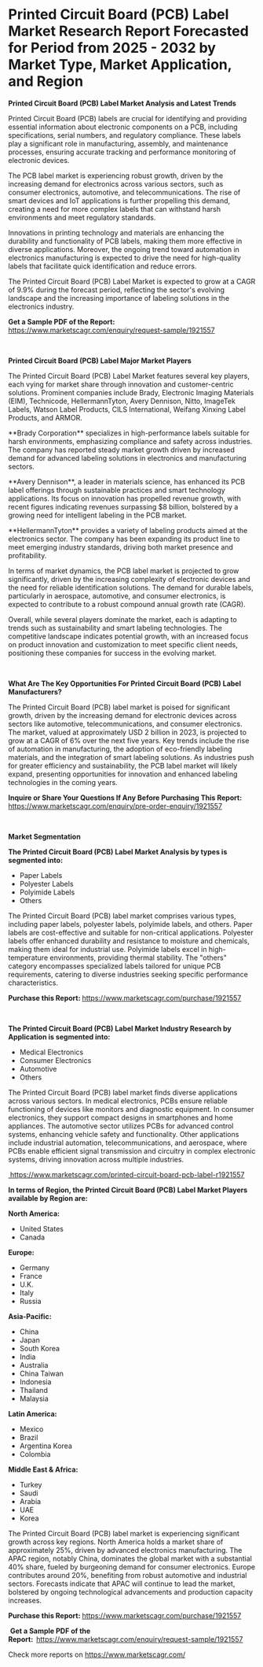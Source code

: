 <p><h1>Printed Circuit Board (PCB) Label Market Research Report Forecasted for Period from 2025 -  2032 by Market Type, Market Application, and Region</h1></p><p><strong>Printed Circuit Board (PCB) Label Market Analysis and Latest Trends</strong></p>
<p><p>Printed Circuit Board (PCB) labels are crucial for identifying and providing essential information about electronic components on a PCB, including specifications, serial numbers, and regulatory compliance. These labels play a significant role in manufacturing, assembly, and maintenance processes, ensuring accurate tracking and performance monitoring of electronic devices.</p><p>The PCB label market is experiencing robust growth, driven by the increasing demand for electronics across various sectors, such as consumer electronics, automotive, and telecommunications. The rise of smart devices and IoT applications is further propelling this demand, creating a need for more complex labels that can withstand harsh environments and meet regulatory standards.</p><p>Innovations in printing technology and materials are enhancing the durability and functionality of PCB labels, making them more effective in diverse applications. Moreover, the ongoing trend toward automation in electronics manufacturing is expected to drive the need for high-quality labels that facilitate quick identification and reduce errors.</p><p>The Printed Circuit Board (PCB) Label Market is expected to grow at a CAGR of 9.9% during the forecast period, reflecting the sector's evolving landscape and the increasing importance of labeling solutions in the electronics industry.</p></p>
<p><strong>Get a Sample PDF of the Report:&nbsp;</strong> <a href="https://www.marketscagr.com/enquiry/request-sample/1921557?utm_campaign=3263&utm_medium=2&utm_source=Github&utm_content=ia&utm_term=03042025&utm_id=printed-circuit-board-pcb-label">https://www.marketscagr.com/enquiry/request-sample/1921557</a></p>
<p>&nbsp;</p>
<p><strong>Printed Circuit Board (PCB) Label Major Market Players</strong></p>
<p><p>The Printed Circuit Board (PCB) Label Market features several key players, each vying for market share through innovation and customer-centric solutions. Prominent companies include Brady, Electronic Imaging Materials (EIM), Technicode, HellermannTyton, Avery Dennison, Nitto, ImageTek Labels, Watson Label Products, CILS International, Weifang Xinxing Label Products, and ARMOR.</p><p>**Brady Corporation** specializes in high-performance labels suitable for harsh environments, emphasizing compliance and safety across industries. The company has reported steady market growth driven by increased demand for advanced labeling solutions in electronics and manufacturing sectors.</p><p>**Avery Dennison**, a leader in materials science, has enhanced its PCB label offerings through sustainable practices and smart technology applications. Its focus on innovation has propelled revenue growth, with recent figures indicating revenues surpassing $8 billion, bolstered by a growing need for intelligent labeling in the PCB market.</p><p>**HellermannTyton** provides a variety of labeling products aimed at the electronics sector. The company has been expanding its product line to meet emerging industry standards, driving both market presence and profitability.</p><p>In terms of market dynamics, the PCB label market is projected to grow significantly, driven by the increasing complexity of electronic devices and the need for reliable identification solutions. The demand for durable labels, particularly in aerospace, automotive, and consumer electronics, is expected to contribute to a robust compound annual growth rate (CAGR).</p><p>Overall, while several players dominate the market, each is adapting to trends such as sustainability and smart labeling technologies. The competitive landscape indicates potential growth, with an increased focus on product innovation and customization to meet specific client needs, positioning these companies for success in the evolving market.</p></p>
<p>&nbsp;</p>
<p><strong>What Are The Key Opportunities For Printed Circuit Board (PCB) Label Manufacturers?</strong></p>
<p><p>The Printed Circuit Board (PCB) label market is poised for significant growth, driven by the increasing demand for electronic devices across sectors like automotive, telecommunications, and consumer electronics. The market, valued at approximately USD 2 billion in 2023, is projected to grow at a CAGR of 6% over the next five years. Key trends include the rise of automation in manufacturing, the adoption of eco-friendly labeling materials, and the integration of smart labeling solutions. As industries push for greater efficiency and sustainability, the PCB label market will likely expand, presenting opportunities for innovation and enhanced labeling technologies in the coming years.</p></p>
<p><strong>Inquire or Share Your Questions If Any Before Purchasing This Report:</strong> <a href="https://www.marketscagr.com/enquiry/pre-order-enquiry/1921557?utm_campaign=3263&utm_medium=2&utm_source=Github&utm_content=ia&utm_term=03042025&utm_id=printed-circuit-board-pcb-label">https://www.marketscagr.com/enquiry/pre-order-enquiry/1921557</a></p>
<p>&nbsp;</p>
<p><strong>Market Segmentation</strong></p>
<p><strong>The Printed Circuit Board (PCB) Label Market Analysis by types is segmented into:</strong></p>
<p><ul><li>Paper Labels</li><li>Polyester Labels</li><li>Polyimide Labels</li><li>Others</li></ul></p>
<p><p>The Printed Circuit Board (PCB) label market comprises various types, including paper labels, polyester labels, polyimide labels, and others. Paper labels are cost-effective and suitable for non-critical applications. Polyester labels offer enhanced durability and resistance to moisture and chemicals, making them ideal for industrial use. Polyimide labels excel in high-temperature environments, providing thermal stability. The "others" category encompasses specialized labels tailored for unique PCB requirements, catering to diverse industries seeking specific performance characteristics.</p></p>
<p><strong>Purchase this Report:&nbsp;</strong><a href="https://www.marketscagr.com/purchase/1921557?utm_campaign=3263&utm_medium=2&utm_source=Github&utm_content=ia&utm_term=03042025&utm_id=printed-circuit-board-pcb-label">https://www.marketscagr.com/purchase/1921557</a></p>
<p>&nbsp;</p>
<p><strong>The Printed Circuit Board (PCB) Label Market Industry Research by Application is segmented into:</strong></p>
<p><ul><li>Medical Electronics</li><li>Consumer Electronics</li><li>Automotive</li><li>Others</li></ul></p>
<p><p>The Printed Circuit Board (PCB) label market finds diverse applications across various sectors. In medical electronics, PCBs ensure reliable functioning of devices like monitors and diagnostic equipment. In consumer electronics, they support compact designs in smartphones and home appliances. The automotive sector utilizes PCBs for advanced control systems, enhancing vehicle safety and functionality. Other applications include industrial automation, telecommunications, and aerospace, where PCBs enable efficient signal transmission and circuitry in complex electronic systems, driving innovation across multiple industries.</p></p>
<p><a href="https://www.marketscagr.com/printed-circuit-board-pcb-label-r1921557?utm_campaign=3263&utm_medium=2&utm_source=Github&utm_content=ia&utm_term=03042025&utm_id=printed-circuit-board-pcb-label">&nbsp;https://www.marketscagr.com/printed-circuit-board-pcb-label-r1921557</a></p>
<p><strong>In terms of Region, the Printed Circuit Board (PCB) Label Market Players available by Region are:</strong></p>
<p>
    <p> <strong> North America: </strong>
        <ul>
            <li>United States</li>
            <li>Canada</li>
        </ul>
        </p> 
    <p> <strong> Europe: </strong>
        <ul>
            <li>Germany</li>
            <li>France</li>
            <li>U.K.</li>
            <li>Italy</li>
            <li>Russia</li>
        </ul>
        </p> 
    <p> <strong> Asia-Pacific: </strong>
        <ul>
            <li>China</li>
            <li>Japan</li>
            <li>South Korea</li>
            <li>India</li>
            <li>Australia</li>
            <li>China Taiwan</li>
            <li>Indonesia</li>
            <li>Thailand</li>
            <li>Malaysia</li>
        </ul>
        </p> 
    <p> <strong> Latin America: </strong>
        <ul>
            <li>Mexico</li>
            <li>Brazil</li>
            <li>Argentina Korea</li>
            <li>Colombia</li>
        </ul>
        </p> 
    <p> <strong> Middle East & Africa: </strong>
        <ul>
            <li>Turkey</li>
            <li>Saudi</li>
            <li>Arabia</li>
            <li>UAE</li>
            <li>Korea</li>
        </ul>
    </p>
    </p>
<p><p>The Printed Circuit Board (PCB) label market is experiencing significant growth across key regions. North America holds a market share of approximately 25%, driven by advanced electronics manufacturing. The APAC region, notably China, dominates the global market with a substantial 40% share, fueled by burgeoning demand for consumer electronics. Europe contributes around 20%, benefiting from robust automotive and industrial sectors. Forecasts indicate that APAC will continue to lead the market, bolstered by ongoing technological advancements and production capacity increases.</p></p>
<p><strong>Purchase this Report: </strong><a href="https://www.marketscagr.com/purchase/1921557?utm_campaign=3263&utm_medium=2&utm_source=Github&utm_content=ia&utm_term=03042025&utm_id=printed-circuit-board-pcb-label">https://www.marketscagr.com/purchase/1921557</a></p>
<p>&nbsp;<strong>Get a Sample PDF of the Report:&nbsp;&nbsp;</strong><a href="https://www.marketscagr.com/enquiry/request-sample/1921557?utm_campaign=3263&utm_medium=2&utm_source=Github&utm_content=ia&utm_term=03042025&utm_id=printed-circuit-board-pcb-label">https://www.marketscagr.com/enquiry/request-sample/1921557</a></p>
<p><strong></strong></p>
<p>Check more reports on <a href="https://www.marketscagr.com/?utm_campaign=3263&utm_medium=2&utm_source=Github&utm_content=ia&utm_term=03042025&utm_id=printed-circuit-board-pcb-label">https://www.marketscagr.com/</a></p>